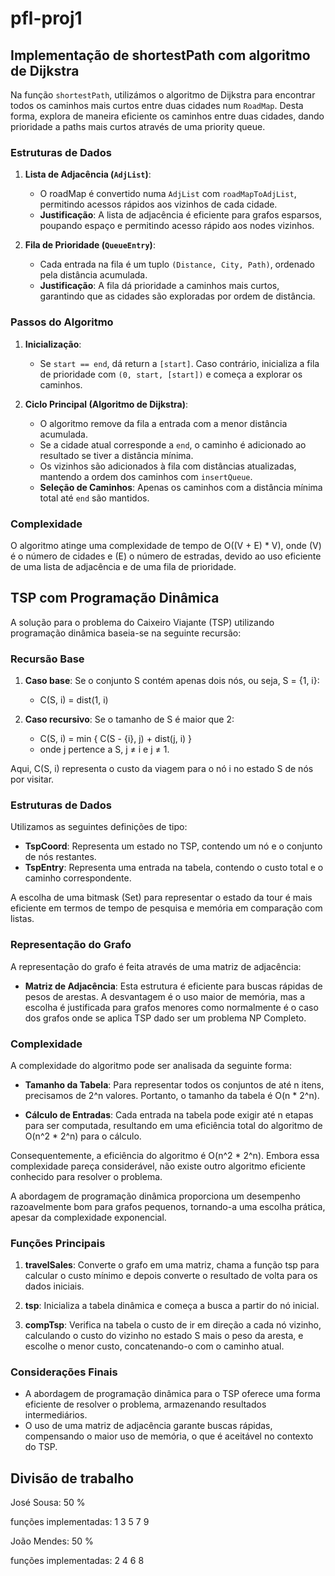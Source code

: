 # pfl-proj1

## Implementação de shortestPath com algoritmo de Dijkstra

Na função `shortestPath`, utilizámos o algoritmo de Dijkstra para encontrar todos os caminhos mais curtos entre duas cidades num `RoadMap`. Desta forma, explora de maneira eficiente os caminhos entre duas cidades, dando prioridade a paths mais curtos através de uma priority queue.

### Estruturas de Dados

1. **Lista de Adjacência (`AdjList`)**:
   - O roadMap é convertido numa `AdjList` com `roadMapToAdjList`, permitindo acessos rápidos aos vizinhos de cada cidade.
   - **Justificação**: A lista de adjacência é eficiente para grafos esparsos, poupando espaço e permitindo acesso rápido aos nodes vizinhos.

2. **Fila de Prioridade (`QueueEntry`)**:
   - Cada entrada na fila é um tuplo `(Distance, City, Path)`, ordenado pela distância acumulada.
   - **Justificação**: A fila dá prioridade a caminhos mais curtos, garantindo que as cidades são exploradas por ordem de distância.

### Passos do Algoritmo

1. **Inicialização**:
   - Se `start == end`, dá return a `[start]`. Caso contrário, inicializa a fila de prioridade com `(0, start, [start])` e começa a explorar os caminhos.

2. **Ciclo Principal (Algoritmo de Dijkstra)**:
   - O algoritmo remove da fila a entrada com a menor distância acumulada.
   - Se a cidade atual corresponde a `end`, o caminho é adicionado ao resultado se tiver a distância mínima.
   - Os vizinhos são adicionados à fila com distâncias atualizadas, mantendo a ordem dos caminhos com `insertQueue`.
   - **Seleção de Caminhos**: Apenas os caminhos com a distância mínima total até `end` são mantidos.

### Complexidade

O algoritmo atinge uma complexidade de tempo de O((V + E) * V), onde (V) é o número de cidades e (E) o número de estradas, devido ao uso eficiente de uma lista de adjacência e de uma fila de prioridade.



## TSP com Programação Dinâmica

A solução para o problema do Caixeiro Viajante (TSP) utilizando programação dinâmica baseia-se na seguinte recursão:

### Recursão Base

1. **Caso base**: Se o conjunto S contém apenas dois nós, ou seja, S = {1, i}:
   - C(S, i) = dist(1, i)

2. **Caso recursivo**: Se o tamanho de S é maior que 2:
   - C(S, i) = min { C(S - {i}, j) + dist(j, i) }
   - onde j pertence a S, j ≠ i e j ≠ 1.

Aqui, C(S, i) representa o custo da viagem para o nó i no estado S de nós por visitar.

### Estruturas de Dados

Utilizamos as seguintes definições de tipo:

- **TspCoord**: Representa um estado no TSP, contendo um nó e o conjunto de nós restantes.
- **TspEntry**: Representa uma entrada na tabela, contendo o custo total e o caminho correspondente.

A escolha de uma bitmask (Set) para representar o estado da tour é mais eficiente em termos de tempo de pesquisa e memória em comparação com listas.

### Representação do Grafo

A representação do grafo é feita através de uma matriz de adjacência:

- **Matriz de Adjacência**: Esta estrutura é eficiente para buscas rápidas de pesos de arestas. A desvantagem é o uso maior de memória, mas a escolha é justificada para grafos menores como normalmente é o caso dos grafos onde se aplica TSP dado ser um problema NP Completo.

### Complexidade

A complexidade do algoritmo pode ser analisada da seguinte forma:

- **Tamanho da Tabela**: Para representar todos os conjuntos de até n itens, precisamos de 2^n valores. Portanto, o tamanho da tabela é O(n * 2^n).

- **Cálculo de Entradas**: Cada entrada na tabela pode exigir até n etapas para ser computada, resultando em uma eficiência total do algoritmo de O(n^2 * 2^n) para o cálculo.

Consequentemente, a eficiência do algoritmo é O(n^2 * 2^n). Embora essa complexidade pareça considerável, não existe outro algoritmo eficiente conhecido para resolver o problema.

A abordagem de programação dinâmica proporciona um desempenho razoavelmente bom para grafos pequenos, tornando-a uma escolha prática, apesar da complexidade exponencial.

### Funções Principais

1. **travelSales**: Converte o grafo em uma matriz, chama a função tsp para calcular o custo mínimo e depois converte o resultado de volta para os dados iniciais.

2. **tsp**: Inicializa a tabela dinâmica e começa a busca a partir do nó inicial.

3. **compTsp**: Verifica na tabela o custo de ir em direção a cada nó vizinho, calculando o custo do vizinho no estado S mais o peso da aresta, e escolhe o menor custo, concatenando-o com o caminho atual.

### Considerações Finais

- A abordagem de programação dinâmica para o TSP oferece uma forma eficiente de resolver o problema, armazenando resultados intermediários.
- O uso de uma matriz de adjacência garante buscas rápidas, compensando o maior uso de memória, o que é aceitável no contexto do TSP.


## Divisão de trabalho


José Sousa: 50 %

funções implementadas: 1 3 5 7 9

João Mendes: 50 %

funções implementadas: 2 4 6 8